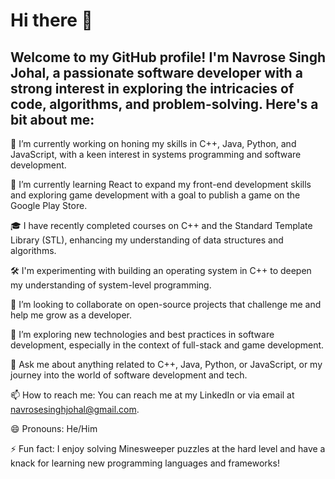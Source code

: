 # Hi there 👋
## Welcome to my GitHub profile! I'm Navrose Singh Johal, a passionate software developer with a strong interest in exploring the intricacies of code, algorithms, and problem-solving. Here's a bit about me:

🔭 I’m currently working on honing my skills in C++, Java, Python, and JavaScript, with a keen interest in systems programming and software development.

🌱 I’m currently learning React to expand my front-end development skills and exploring game development with a goal to publish a game on the Google Play Store.

🎓 I have recently completed courses on C++ and the Standard Template Library (STL), enhancing my understanding of data structures and algorithms.

🛠️ I'm experimenting with building an operating system in C++ to deepen my understanding of system-level programming.

👯 I’m looking to collaborate on open-source projects that challenge me and help me grow as a developer.

🤔 I’m exploring new technologies and best practices in software development, especially in the context of full-stack and game development.

💬 Ask me about anything related to C++, Java, Python, or JavaScript, or my journey into the world of software development and tech.

📫 How to reach me: You can reach me at my LinkedIn or via email at navrosesinghjohal@gmail.com.

😄 Pronouns: He/Him

⚡ Fun fact: I enjoy solving Minesweeper puzzles at the hard level and have a knack for learning new programming languages and frameworks!
